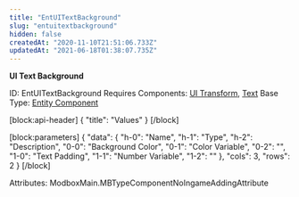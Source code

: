 ```yaml
---
title: "EntUITextBackground"
slug: "entuitextbackground"
hidden: false
createdAt: "2020-11-10T21:51:06.733Z"
updatedAt: "2021-06-18T01:38:07.735Z"
---
```

**UI Text Background**


ID: EntUITextBackground
Requires Components: [UI Transform](doc:entuitransform), [Text](doc:enttext)
Base Type: [Entity Component](doc:componententity)

[block:api-header]
{
  "title": "Values"
}
[/block]

[block:parameters]
{
  "data": {
    "h-0": "Name",
    "h-1": "Type",
    "h-2": "Description",
    "0-0": "Background Color",
    "0-1": "Color Variable",
    "0-2": "",
    "1-0": "Text Padding",
    "1-1": "Number Variable",
    "1-2": ""
  },
  "cols": 3,
  "rows": 2
}
[/block]


Attributes:
ModboxMain.MBTypeComponentNoIngameAddingAttribute